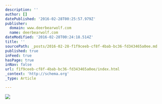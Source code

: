 ```yaml
---
description: ''
author: []
datePublished: '2016-02-28T00:25:57.979Z'
publisher:
  domain: www.deerbearwolf.com
  name: deerbearwolf.com
dateModified: '2016-02-28T00:24:18.514Z'
title: ''
sourcePath: _posts/2016-02-28-f1f9ceeb-cf8f-4bab-bc36-fd343465a0ee.md
published: true
inFeed: true
hasPage: true
inNav: false
url: f1f9ceeb-cf8f-4bab-bc36-fd343465a0ee/index.html
_context: 'http://schema.org'
_type: Article

---
```

![](http://static1.squarespace.com/static/52df345fe4b0722290451ebd/t/54d3d8abe4b0c945c4d3bd99/1423169710880/?format=1500w)